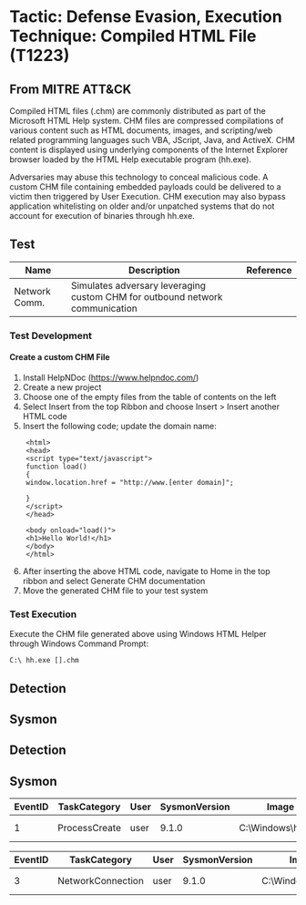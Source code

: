 <h1> Tactic: Defense Evasion, Execution
Technique: Compiled HTML File (T1223)  </h1>
<h2> From MITRE ATT&CK </h2>

Compiled HTML files (.chm) are commonly distributed as part of the Microsoft HTML Help system. CHM files are compressed compilations of various content such as HTML documents, images, and scripting/web related programming languages such VBA, JScript, Java, and ActiveX. CHM content is displayed using underlying components of the Internet Explorer browser loaded by the HTML Help executable program (hh.exe).

Adversaries may abuse this technology to conceal malicious code. A custom CHM file containing embedded payloads could be delivered to a victim then triggered by User Execution. CHM execution may also bypass application whitelisting on older and/or unpatched systems that do not account for execution of binaries through hh.exe.

<h2> Test </h2>

Name          | Description                                                                  | Reference
------------- | -----------------------------------------------------------------------------| ------------
Network Comm. | Simulates adversary leveraging custom CHM for outbound network communication |  

<h3> Test Development </h3>

<h4> Create a custom CHM File </h3>

1. Install HelpNDoc (https://www.helpndoc.com/)
2. Create a new project
3. Choose one of the empty files from the table of contents on the left
4. Select Insert from the top Ribbon and choose Insert > Insert another HTML code
5. Insert the following code; update the domain name:
```
    <html>
    <head>
    <script type="text/javascript">
    function load()
    {
    window.location.href = "http://www.[enter domain]";

    }
    </script>
    </head>

    <body onload="load()">
    <h1>Hello World!</h1>
    </body>
    </html>
```
6. After inserting the above HTML code, navigate to Home in the top ribbon and select Generate CHM documentation
7. Move the generated CHM file to your test system

<h3> Test Execution </h3>

Execute the CHM file generated above using Windows HTML Helper through Windows Command Prompt: 
```
C:\ hh.exe [].chm
```

<h2> Detection </h2>

## Sysmon 

<h2> Detection </h2>

## Sysmon 

EventID | TaskCategory   | User  | SysmonVersion | Image             |  Commandline 
------- | ---------------|-------|---------------|-------------------| ------------
1       | ProcessCreate  |user   | 9.1.0         | C:\Windows\hh.exe | hh.exe test.chm


EventID | TaskCategory       | User  | SysmonVersion | Image             |  DestinationIp   |  DestinationHostname | DestinationPort  
------- | ------------------ |-------|---------------|-------------------| -----------------|----------------------| ---------------- 
3       | NetworkConnection  | user   | 9.1.0        | C:\Windows\hh.exe |  DestinationIP   |  DestinationHostname | ----------------
